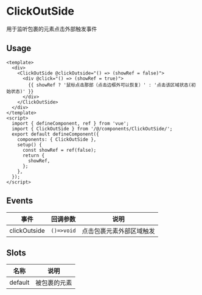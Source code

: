 # ClickOutSide

用于监听包裹的元素点击外部触发事件

## Usage

```vue
<template>
  <div>
    <ClickOutSide @clickOutside="() => (showRef = false)">
      <div @click="() => (showRef = true)">
        {{ showRef ? '鼠标点击那部（点击边框外可以恢复）' : '点击该区域状态(初始状态)' }}
      </div>
    </ClickOutSide>
  </div>
</template>
<script>
  import { defineComponent, ref } from 'vue';
  import { ClickOutSide } from '/@/components/ClickOutSide/';
  export default defineComponent({
    components: { ClickOutSide },
    setup() {
      const showRef = ref(false);
      return {
        showRef,
      };
    },
  });
</script>
```

## Events

| 事件         | 回调参数   | 说明                     |
| ------------ | ---------- | ------------------------ |
| clickOutside | `()=>void` | 点击包裹元素外部区域触发 |

## Slots

| 名称    | 说明         |
| ------- | ------------ |
| default | 被包裹的元素 |
